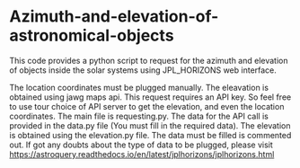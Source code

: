 # Azimuth-and-elevation-of-astronomical-objects
This code provides a python script to request for the azimuth and elevation of objects inside the solar systems using JPL_HORIZONS web interface.

The location coordinates must be plugged manually. The eleavation is obtained using jawg maps api. This request requires an API key. So feel free to use tour choice of API server to get the elevation, and even the location coordinates. 
The main file is requesting.py. The data for the API call is provided in the data.py file (You must fill in the required data). The elevation is obtained using the elevation.py file.
The data must be filled is commented out. If got any doubts about the type of data to be plugged, please visit https://astroquery.readthedocs.io/en/latest/jplhorizons/jplhorizons.html
